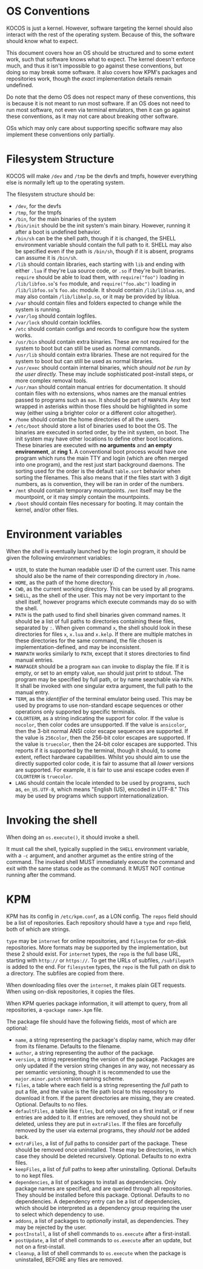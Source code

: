 # OS Conventions

KOCOS is just a kernel. However, software targeting the kernel should also interact with the rest of the operating system.
Because of this, the software should know what to expect.

This document covers how an OS should be structured and to some extent work, such that software knows what to expect.
The kernel doesn't enforce much, and thus it isn't impossible to go against these conventions, but doing so may break some software.
It also covers how KPM's packages and repositories work, though the *exact* implementation details remain undefined.

Do note that the demo OS does not respect many of these conventions, this is because it is not meant to run most software.
If an OS does not need to run most software, not even via terminal emulators, then it can go against these conventions, as it
may not care about breaking other software.

OSs which may only care about supporting specific software may also implement these conventions only partially.

# Filesystem Structure

KOCOS will make `/dev` and `/tmp` be the devfs and tmpfs, however everything else is normally left up to the operating system.

The filesystem structure should be:
- `/dev`, for the devfs
- `/tmp`, for the tmpfs
- `/bin`, for the main binaries of the system
- `/bin/init` should be the init system's main binary. However, running it after a boot is undefined behavior.
- `/bin/sh` can be the shell path, though if it is changed, the SHELL environment variable should contain the full path to it. SHELL may also be specified
even if the path is `/bin/sh`, though if it is absent, programs can assume it is `/bin/sh`.
- `/lib` should contain libraries, each starting with `lib` and ending with either `.lua` if they're Lua source code, or `.so` if they're built binaries.
`require` should be able to load them, with `require("foo")` loading in `/lib/libfoo.so`'s `foo` module, and `require("foo.abc")` loading in `/lib/libfoo.so`'s
`foo.abc` module. It should contain `/lib/liblua.so`, and may also contain `/lib/libkelp.so`, or it may be provided by liblua.
- `/var` should contain files and folders expected to change while the system is running.
- `/var/log` should contain logfiles.
- `/var/lock` should contain lockfiles.
- `/etc` should contain configs and records to configure how the system works.
- `/usr/bin` should contain extra binaries. These are not required for the system to boot but can still be used as normal commands.
- `/usr/lib` should contain extra libraries. These are not required for the system to boot but can still be used as normal libraries.
- `/usr/exec` should contain internal binaries, which *should not be run by the user directly.* These may include sophisticated post-install steps,
or more complex removal tools.
- `/usr/man` should contain manual entries for documentation. It should contain files with no extensions, whos names are the manual entries passed to
programs such as `man`. It should be part of `MANPATH`. Any text wrapped in asterisks within those files should be highlighted in some way (either using
a brighter color or a different color altogether).
- `/home` should contain the home directories of all the users.
- `/etc/boot` should store a list of binaries used to boot the OS. The binaries are executed in sorted order, by the init system, on boot.
The init system may have other locations to define other boot locations. These binaries are executed with **no arguments** and **an empty environment**, at
**ring 1.** A conventional boot process would have one program which runs the main TTY and login (which are often merged into one program), and the rest just
start background daemons. The sorting used for the order is the default `table.sort` behavior when sorting the filenames. This also means that if the files
start with 3 digit numbers, as is convention, they will be ran in order of the numbers.
- `/mnt` should contain temporary mountpoints. `/mnt` itself may be the mountpoint, or it may simply contain the mountpoints.
- `/boot` should contain files necessary for booting. It may contain the kernel, and/or other files.

# Environment variables

When the *shell* is eventually launched by the login program, it should be given the following environment variables:
- `USER`, to state the human readable user ID of the current user. This name should also be the name of their corresponding directory in `/home`.
- `HOME`, as the path of the home directory.
- `CWD`, as the current working directory. This can be used by all programs.
- `SHELL`, as the shell of the user. This may not be very important to the shell itself, however programs which execute commands may do so with the shell.
- `PATH` is the path used to find shell binaries given command names. It should be a list of full paths to directories containing these files, separated
by `:`. When given command `x`, the shell should look in these directories for files `x`, `x.lua` and `x.kelp`. If there are multiple matches in these
directories for the same command, the file chosen is implementation-defined, and may be inconsistent.
- `MANPATH` works similarly to `PATH`, except that it stores directories to find manual entries.
- `MANPAGER` should be a program `man` can invoke to display the file. If it is empty, or set to an empty value, `man` should just print to stdout. The program
may be specified by full path, or by name searchable via `PATH`. It shall be invoked with one singular extra argument, the full path to the manual entry.
- `TERM`, as the *identifier* of the terminal emulator being used. This may be used by programs to use non-standard escape sequences or other operations
only supported by specific terminals.
- `COLORTERM`, as a string indicating the support for color. If the value is `nocolor`, then color codes are unsupported. If the value is `ansicolor`, then the
3-bit normal ANSI color escape sequences are supported. If the value is `256color`, then the 256-bit color escapes are supported. If the value is `truecolor`,
then the 24-bit color escapes are supported. This reports if it is supported by the terminal, though it should, to some extent, reflect hardware capabilities.
Whilst you should aim to use the directly supported color code, it is fair to assume that all *lower* versions are supported. For example, it is fair to use
ansi escape codes even if `COLORTERM` is `truecolor`.
- `LANG` should contain the locale intended to be used by programs, such as, `en_US.UTF-8`, which means "English (US), encoded in UTF-8." This may be used
by programs which support internationalization.

# Invoking the shell

When doing an `os.execute()`, it should invoke a shell.

It must call the shell, typically supplied in the `SHELL` environment variable, with a `-c` argument, and another argumet as the entire string of the command.
The invoked shell MUST immediately execute the command and exit with the same status code as the command. It MUST NOT continue running after the command.

# KPM

KPM has its config in `/etc/kpm.conf`, as a LON config.
The `repos` field should be a list of repositories.
Each repository should have a `type` and `repo` field, both of which are strings.

`type` may be `internet` for online repositories, and `filesystem` for on-disk repositories. More formats may be
supported by the implementation, but these 2 should exist.
For `internet` types, the `repo` is the full base URL, starting with `http://` or `https://`. To get the URLs of subfiles, `/subfilepath` is added to the end.
For `filesystem` types, the `repo` is the full path on disk to a directory. The subfiles are copied from there.

When downloading files over the `internet`, it makes plain GET requests. When using on-disk repositories, it copies the files.

When KPM queries package information, it will attempt to query, from all repositories, a `<package name>.kpm` file.

The package file should have the following fields, most of which are optional:
- `name`, a string representing the package's display name, which may difer from its filename. Defaults to the filename.
- `author`, a string representing the author of the package.
- `version`, a string representing the version of the package. Packages are only updated if the version string changes in any
way, not necessary as per semantic versioning, though it is recommended to use the `major.minor.patch` version naming scheme.
- `files`, a table where each field is a string representing the *full* path to put a file, and the value is the file path
local to this repository to download it from. If the parent directories are missing, they are created. Optional. Defaults to no files.
- `defaultFiles`, a table like `files`, but only used on a first install, or if new entries are added to it. If entries are removed,
they should not be deleted, unless they are put in `extraFiles`. If the files are forcefully removed by the user via external programs,
they *should not* be added back.
- `extraFiles`, a list of *full* paths to consider part of the package. These should be removed once uninstalled. These may be
directories, in which case they should be deleted recursively. Optional. Defaults to no extra files.
- `keepFiles`, a list of *full* paths to keep after uninstalling. Optional. Defaults to no kept files.
- `dependencies`, a list of packages to install as dependencies. Only package names are specified, and are queried through all repositories.
They should be installed before this package. Optional. Defaults to no dependencies. A dependency entry can be a list of dependencies,
which should be interpreted as a dependency group requiring the user to select which dependency to use.
- `addons`, a list of packages to *optionally* install, as dependencies. They may be rejected by the user.
- `postInstall`, a list of shell commands to `os.execute` after a first-install.
- `postUpdate`, a list of shell commands to `os.execute` after an update, but not on a first-install.
- `cleanup`, a list of shell commands to `os.execute` when the package is uninstalled, BEFORE any files are removed.
